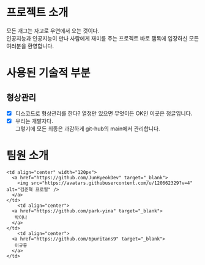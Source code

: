 # 프로젝트 소개
모든 개그는 자고로 우연에서 오는 것이다.<br>
인공지능과 인공지능이 만나 사람에게 재미를 주는 프로젝트 바로 잼톡에 입장하신 모든 여러분을 환영합니다.
# 사용된 기술적 부분
## 형상관리
- [x] 디스코드로 형상관리를 한다? 열정만 있으면 무엇이든 OK인 이곳은 정글입니다.<br>
- [X] 우리는 개발자다.<br>그렇기에 모든 최종은 과감하게 git-hub의 main에서 관리합니다.
# 팀원 소개
    <td align="center" width="120px">
      <a href="https://github.com/JunHyeokDev" target="_blank">
        <img src="https://avatars.githubusercontent.com/u/120662329?v=4" alt="김준혁 프로필" />
      </a>
    </td>
        <td align="center">
      <a href="https://github.com/park-yina" target="_blank">
       박이나
      </a>
    </td> 
        <td align="center">
      <a href="https://github.com/6puritans9" target="_blank">
       이규홍
      </a>
    </td> 